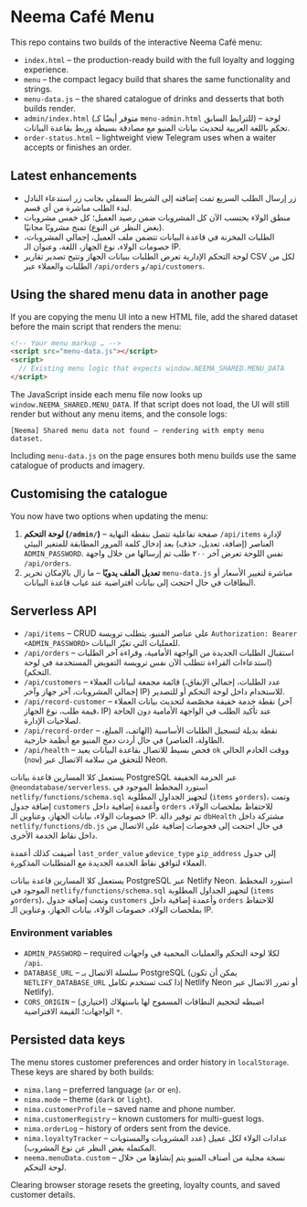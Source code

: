 # Neema Café Menu

This repo contains two builds of the interactive Neema Café menu:

- `index.html` – the production-ready build with the full loyalty and logging experience.
- `menu` – the compact legacy build that shares the same functionality and strings.
- `menu-data.js` – the shared catalogue of drinks and desserts that both builds render.
- `admin/index.html` (متوفر أيضًا كـ `menu-admin.html` للترابط السابق) – لوحة تحكم باللغة العربية لتحديث بيانات المنيو مع مصادقة بسيطة وربط بقاعدة البيانات.
- `order-status.html` – lightweight view Telegram uses when a waiter accepts or finishes an order.

## Latest enhancements

- زر إرسال الطلب السريع تمت إضافته إلى الشريط السفلي بجانب زر استدعاء النادل لبدء الطلب مباشرة من أي قسم.
- منطق الولاء يحتسب الآن كل المشروبات ضمن رصيد العميل؛ كل خمس مشروبات (بغض النظر عن النوع) تمنح مشروبًا مجانيًا.
- الطلبات المخزنة في قاعدة البيانات تتضمن ملف العميل، إجمالي المشروبات، خصومات الولاء، نوع الجهاز، اللغة، وعنوان الـ IP.
- لوحة التحكم الإدارية تعرض الطلبات ببيانات الجهاز وتتيح تصدير تقارير CSV لكل من الطلبات والعملاء عبر `/api/orders` و`/api/customers`.

## Using the shared menu data in another page

If you are copying the menu UI into a new HTML file, add the shared dataset before the main script that renders the menu:

```html
<!-- Your menu markup … -->
<script src="menu-data.js"></script>
<script>
  // Existing menu logic that expects window.NEEMA_SHARED.MENU_DATA
</script>
```

The JavaScript inside each menu file now looks up `window.NEEMA_SHARED.MENU_DATA`. If that script does not load, the UI will still render but without any menu items, and the console logs:

```
[Neema] Shared menu data not found — rendering with empty menu dataset.
```

Including `menu-data.js` on the page ensures both menu builds use the same catalogue of products and imagery.

## Customising the catalogue

You now have two options when updating the menu:

1. **لوحة التحكم (`/admin/`)** – صفحة تفاعلية تتصل بنقطة النهاية `/api/items` لإدارة العناصر (إضافة، تعديل، حذف) بعد إدخال كلمة المرور المطابقة للمتغير البيئي `ADMIN_PASSWORD`. نفس اللوحة تعرض آخر ٢٠٠ طلب تم إرسالها من خلال واجهة `/api/orders`.
2. **تعديل الملف يدويًا** – ما زال بالإمكان تحرير `menu-data.js` مباشرة لتغيير الأسعار أو البطاقات في حال احتجت إلى بيانات افتراضية عند غياب قاعدة البيانات.

## Serverless API

- `/api/items` – CRUD على عناصر المنيو، يتطلب ترويسة `Authorization: Bearer <ADMIN_PASSWORD>` للعمليات التي تغيّر البيانات.
- `/api/orders` – استقبال الطلبات الجديدة من الواجهة الأمامية، وقراءة آخر الطلبات (استدعاءات القراءة تتطلب الآن نفس ترويسة التفويض المستخدمة في لوحة التحكم).
- `/api/customers` – قائمة مجمعة لبيانات العملاء (عدد الطلبات، إجمالي الإنفاق، إجمالي المشروبات، آخر جهاز وآخر IP) للاستخدام داخل لوحة التحكم أو للتصدير.
- `/api/record-customer` – نقطة خدمة خفيفة مخصّصة لتحديث بيانات العملاء (آخر قيمة طلب، نوع الجهاز، IP) عند تأكيد الطلب في الواجهة الأمامية دون الحاجة لصلاحيات الإدارة.
- `/api/record-order` – نقطة بديلة لتسجيل الطلبات الأساسية (الهاتف، المبلغ، الطاولة، العناصر) في حال أردت دمج المنيو مع أنظمة خارجية.
- `/api/health` – فحص بسيط للاتصال بقاعدة البيانات يعيد `ok` ووقت الخادم الحالي (`now`) للتحقق من سلامة الاتصال عبر Neon.

يستعمل كلا المسارين قاعدة بيانات PostgreSQL عبر الحزمة الخفيفة `@neondatabase/serverless`. استورد المخطط الموجود في `netlify/functions/schema.sql` لتجهيز الجداول المطلوبة (`items` و`orders`)، وتمت إضافة جدول `customers` وأعمدة إضافية داخل `orders` للاحتفاظ بملخصات الولاء، خصومات الولاء، بيانات الجهاز، وعناوين الـ IP. تم توفير دالة `dbHealth` مشتركة داخل `netlify/functions/db.js` في حال احتجت إلى فحوصات إضافية على الاتصال من داخل نقاط الخدمة الأخرى.

أضيفت كذلك أعمدة `last_order_value` و`device_type` و`ip_address` إلى جدول العملاء لتوافق نقاط الخدمة الجديدة مع المتطلبات المذكورة.

يستعمل كلا المسارين قاعدة بيانات PostgreSQL عبر Netlify Neon. استورد المخطط الموجود في `netlify/functions/schema.sql` لتجهيز الجداول المطلوبة (`items` و`orders`)، وتمت إضافة جدول `customers` وأعمدة إضافية داخل `orders` للاحتفاظ بملخصات الولاء، خصومات الولاء، بيانات الجهاز، وعناوين الـ IP.

### Environment variables

- `ADMIN_PASSWORD` – required لكلا لوحة التحكم والعمليات المحمية في واجهات `/api`.
- `DATABASE_URL` – سلسلة الاتصال بـ PostgreSQL (يمكن أن تكون `NETLIFY_DATABASE_URL` إذا كنت تستخدم تكامل Netlify Neon أو تمرر الاتصال عبر Netlify).
- `CORS_ORIGIN` – (اختياري) اضبطه لتحجيم النطاقات المسموح لها باستهلاك الواجهات؛ القيمة الافتراضية `*`.

## Persisted data keys

The menu stores customer preferences and order history in `localStorage`. These keys are shared by both builds:

- `nima.lang` – preferred language (`ar` or `en`).
- `nima.mode` – theme (`dark` or `light`).
- `nima.customerProfile` – saved name and phone number.
- `nima.customerRegistry` – known customers for multi-guest logs.
- `nima.orderLog` – history of orders sent from the device.
- `nima.loyaltyTracker` – عدادات الولاء لكل عميل (عدد المشروبات والمستويات المكتملة بغض النظر عن نوع المشروب).
- `neema.menuData.custom` – نسخة محلية من أصناف المنيو يتم إنشاؤها من خلال لوحة التحكم.

Clearing browser storage resets the greeting, loyalty counts, and saved customer details.
